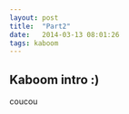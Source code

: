 ```yaml
---
layout: post
title:  "Part2"
date:   2014-03-13 08:01:26
tags: kaboom
---
```


## Kaboom intro :)

coucou